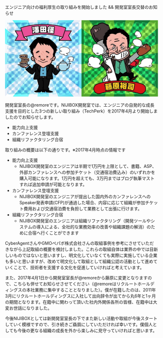 エンジニア向けの福利厚生の取り組みを開始しました && 開発室室長交替のお知らせ

![sawada2fujiwara](blogs/20170331-techperk/sawada2fujiwara.jpg)

開発室室長の@remoreです。NIJIBOX開発室では、エンジニアの自発的な成長支援を目的とした3つの新しい取り組み（TechPerk）を2017年4月より開始しましたのでお知らせします。

- 能力向上支援
- カンファレンス登壇支援
- 組織リファクタリング合宿

取り組みの概要は以下の通りです。※2017年4月時点の情報です

- 能力向上支援
  * NIJIBOX開発室のエンジニアは半期で1万円を上限として、書籍、ASP、外部カンファレンスへの参加チケット（交通宿泊費込み）のいずれかを購入可能になります。1万円を超えても、3万円まではブログ執筆マストすれば追加申請が可能となります。
- カンファレンス登壇支援
  * NIJIBOX開発室のエンジニアが提出した国内外のカンファレンスへのSpeaker発表申請(CFP)が通過した場合、内容に応じて組織が参加チケット費用および交通宿泊費を負担して業務として出張に行けます。
- 組織リファクタリング合宿
  * NIJIBOX開発室のエンジニアは組織リファクタリング（開発ツールやシステムの導入による、全社的な業務効率の改善や組織課題の解消）のために合宿へ行くことができます

CyberAgentさんやGMOペパボ株式会社さんの取組事例を参考にさせていただきながら上記取組の概要を検討しました。これらの取組自体は業界の中では目新しいものではないと思いますし、明文化していなくても実際に実施している企業も多いと思いますが、改めて明文化して取組として組織公認の活動として進めていくことで、技術者を支援する文化を促進していければと考えています。

また、2017年4月1日から開発室室長が@remoreから藤原に変更となりますので、こちらも併せてお知らせさせてください（@remoreはリクルートホールディングスの本社業務に集中することとなりました）。僕が在籍したのは、2011年3月にリクルートホールディングスに入社して出向辞令が出てから丸6年と1ヶ月の期間となります。在籍中に関わって頂いた社内外関係各所の皆様、在籍中は大変お世話になりました。

今後NIJIBOXとしては新開発室室長の下でまた新しい活動や取組が今後スタートしていく模様ですので、引き続きご贔屓にしていただければ幸いです。僕個人としても今後の更なる組織の成長を外から楽しみに見守っていければと思います。
